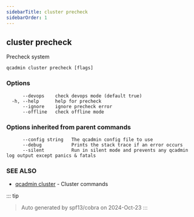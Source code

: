 ```yaml
---
sidebarTitle: cluster precheck
sidebarOrder: 1
---
```


## cluster precheck

Precheck system

```
qcadmin cluster precheck [flags]
```

### Options

```
      --devops    check devops mode (default true)
  -h, --help      help for precheck
      --ignore    ignore precheck error
      --offline   check offline mode
```

### Options inherited from parent commands

```
      --config string   The qcadmin config file to use
      --debug           Prints the stack trace if an error occurs
      --silent          Run in silent mode and prevents any qcadmin log output except panics & fatals
```

### SEE ALSO

* [qcadmin cluster](cluster.md)	 - Cluster commands

::: tip
>Auto generated by spf13/cobra on 2024-Oct-23
:::
